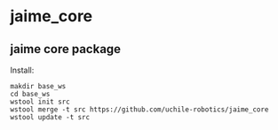 # jaime_core

## jaime core package

Install:

```
makdir base_ws
cd base_ws
wstool init src
wstool merge -t src https://github.com/uchile-robotics/jaime_core
wstool update -t src
```

